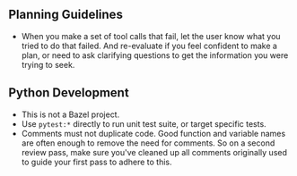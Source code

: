 ## Planning Guidelines
- When you make a set of tool calls that fail, let the user know what you tried to do that failed. And re-evaluate if you feel confident to make a plan, or need to ask clarifying questions to get the information you were trying to seek.

## Python Development
- This is not a Bazel project.
- Use `pytest:*` directly to run unit test suite, or target specific tests.
- Comments must not duplicate code. Good function and variable names are often enough to remove the need for comments. So on a second review pass, make sure you've cleaned up all comments originally used to guide your first pass to adhere to this.


